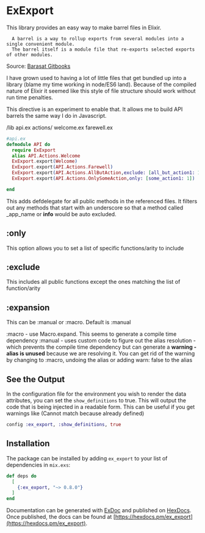 # ExExport

 This library provides an easy way to make barrel files in Elixir.

      A barrel is a way to rollup exports from several modules into a single convenient module.
      The barrel itself is a module file that re-exports selected exports of other modules.
    
 Source: [Barasat Gitbooks](https://basarat.gitbook.io/typescript/main-1/barrel)

I have grown used to having a lot of little files that get bundled up into a library (blame my time working
in node/ES6 land).  Because of the compiled nature of Elixir it seemed like this style of file structure
should work without run time penalties.  

This directive is an experiment to enable that. It allows me to build API barrels the same way I do in
Javascript.

/lib
   api.ex
   actions/
       welcome.ex
       farewell.ex
       
       
```elixir
#api.ex
defmodule API do
  require ExExport
  alias API.Actions.Welcome
  ExExport.export(Welcome)
  ExExport.export(API.Actions.Farewell)
  ExExport.export(API.Actions.AllButAction,exclude: [all_but_action1: 1])
  ExExport.export(API.Actions.OnlySomeAction,only: [some_action1: 1])

end      
```

This adds defdelegate for all public methods in the referenced files. It filters out
any methods that start with an underscore so that a method called _app_name or __info__  would be auto excluded.

## :only
This option allows you to set a list of specific functions/arity to include

## :exclude
This includes all public functions except the ones matching the list of function/arity

## :expansion
This can be :manual or :macro. Default is :manual

:macro - use Macro.expand. This seems to generate a compile time dependency
:manual - uses custom code to figure out the alias resolution -which prevents the compile
time dependency but can generate a **warning - alias is unused** because we are resolving it. You
can get rid of the warning by changing to :macro, undoing the alias or adding warn: false to the alias


## See the Output
In the configuration file for the environment you wish to render the
data attributes, you can set the `show_definitions`  to true. This
will output the code that is being injected in a readable form. This can be useful
if you get warnings like (Cannot match because already defined)

```elixir
config :ex_export, :show_definitions, true
  ```


## Installation

The package can be installed by adding `ex_export` to your list of dependencies in `mix.exs`:

```elixir
def deps do
  [
    {:ex_export, "~> 0.8.0"}
  ]
end
```

Documentation can be generated with [ExDoc](https://github.com/elixir-lang/ex_doc)
and published on [HexDocs](https://hexdocs.pm). Once published, the docs can
be found at [https://hexdocs.pm/ex_export](https://hexdocs.pm/ex_export).

